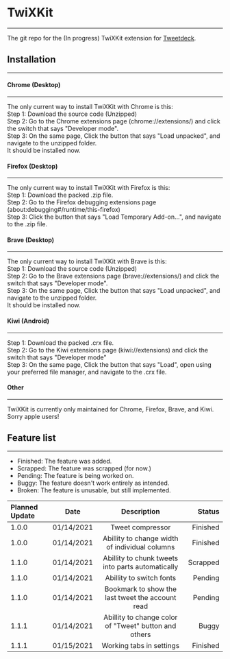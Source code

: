 # TwiXKit
---
The git repo for the (In progress) TwiXKit extension for [Tweetdeck](https://tweetdeck.twitter.com/).

## Installation
---

#### Chrome (Desktop)
---

The only current way to install TwiXKit with Chrome is this:<br/>
Step 1: Download the source code (Unzipped)<br/>
Step 2: Go to the Chrome extensions page (chrome://extensions/) and click the switch that says "Developer mode".<br/>
Step 3: On the same page, Click the button that says "Load unpacked", and navigate to the unzipped folder.<br/>
It should be installed now.


#### Firefox (Desktop)
---
The only current way to install TwiXKit with Firefox is this:<br/>
Step 1: Download the packed .zip file.<br/>
Step 2: Go to the Firefox debugging extensions page (about:debugging#/runtime/this-firefox)<br/>
Step 3: Click the button that says "Load Temporary Add-on...", and navigate to the .zip file.

#### Brave (Desktop)
---
The only current way to install TwiXKit with Brave is this:<br/>
Step 1: Download the source code (Unzipped)<br/>
Step 2: Go to the  Brave extensions page (brave://extensions/) and click the switch that says "Developer mode".<br/>
Step 3: On the same page, Click the button that says "Load unpacked", and navigate to the unzipped folder.<br/>
It should be installed now.

#### Kiwi (Android)
---
Step 1: Download the packed .crx file.<br/>
Step 2: Go to the  Kiwi extensions page (kiwi://extensions) and click the switch that says "Developer mode"<br/>
Step 3: On the same page, Click the button that says "Load", open using your preferred file manager, and navigate to the .crx file.

#### Other
---
TwiXKit is currently only maintained for Chrome, Firefox, Brave, and Kiwi.
Sorry apple users!

## Feature list
---

- Finished: The feature was added.
- Scrapped: The feature was scrapped (for now.)
- Pending: The feature is being worked on.
- Buggy: The feature doesn't work entirely as intended.
- Broken: The feature is unusable, but still implemented.

| Planned Update | Date       | Description                                           | Status   |
| :------------- | :--------: | :---------------------------------------------------: | -------: |
| 1.0.0          | 01/14/2021 | Tweet compressor                                      | Finished |
| 1.0.0          | 01/14/2021 | Abillity to change width of individual columns        | Finished |
| 1.1.0          | 01/14/2021 | Abillity to chunk tweets into parts automatically     | Scrapped |
| 1.1.0          | 01/14/2021 | Abillity to switch fonts                              | Pending  |
| 1.1.0          | 01/14/2021 | Bookmark to show the last tweet the account read      | Pending  |
| 1.1.1          | 01/14/2021 | Abillity to change color of "Tweet" button and others | Buggy    |
| 1.1.1          | 01/15/2021 | Working tabs in settings                              | Finished |
